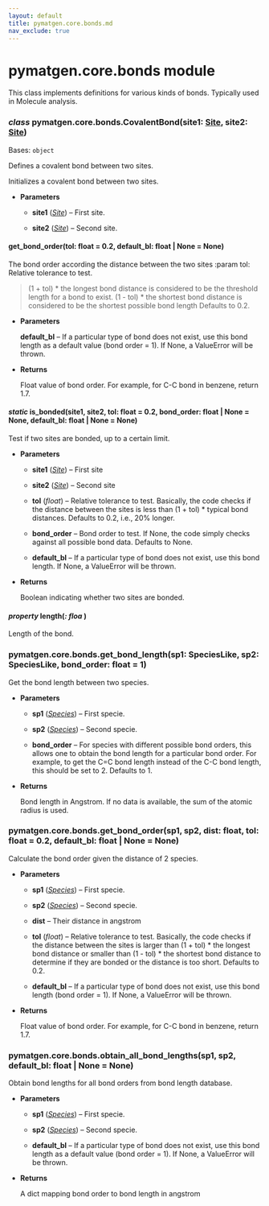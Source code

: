 ```yaml
---
layout: default
title: pymatgen.core.bonds.md
nav_exclude: true
---
```


# pymatgen.core.bonds module

This class implements definitions for various kinds of bonds. Typically used in
Molecule analysis.


### _class_ pymatgen.core.bonds.CovalentBond(site1: [Site](pymatgen.core.sites.md#pymatgen.core.sites.Site), site2: [Site](pymatgen.core.sites.md#pymatgen.core.sites.Site))
Bases: `object`

Defines a covalent bond between two sites.

Initializes a covalent bond between two sites.


* **Parameters**


    * **site1** ([*Site*](pymatgen.core.sites.md#pymatgen.core.sites.Site)) – First site.


    * **site2** ([*Site*](pymatgen.core.sites.md#pymatgen.core.sites.Site)) – Second site.



#### get_bond_order(tol: float = 0.2, default_bl: float | None = None)
The bond order according the distance between the two sites
:param tol: Relative tolerance to test.

> (1 + tol) \* the longest bond distance is considered
> to be the threshold length for a bond to exist.
> (1 - tol) \* the shortest bond distance is considered
> to be the shortest possible bond length
> Defaults to 0.2.


* **Parameters**

    **default_bl** – If a particular type of bond does not exist,
    use this bond length as a default value
    (bond order = 1). If None, a ValueError will be thrown.



* **Returns**

    Float value of bond order. For example, for C-C bond in
    benzene, return 1.7.



#### _static_ is_bonded(site1, site2, tol: float = 0.2, bond_order: float | None = None, default_bl: float | None = None)
Test if two sites are bonded, up to a certain limit.


* **Parameters**


    * **site1** ([*Site*](pymatgen.core.sites.md#pymatgen.core.sites.Site)) – First site


    * **site2** ([*Site*](pymatgen.core.sites.md#pymatgen.core.sites.Site)) – Second site


    * **tol** (*float*) – Relative tolerance to test. Basically, the code
    checks if the distance between the sites is less than (1 +
    tol) \* typical bond distances. Defaults to 0.2, i.e.,
    20% longer.


    * **bond_order** – Bond order to test. If None, the code simply checks
    against all possible bond data. Defaults to None.


    * **default_bl** – If a particular type of bond does not exist, use this
    bond length. If None, a ValueError will be thrown.



* **Returns**

    Boolean indicating whether two sites are bonded.



#### _property_ length(_: floa_ )
Length of the bond.


### pymatgen.core.bonds.get_bond_length(sp1: SpeciesLike, sp2: SpeciesLike, bond_order: float = 1)
Get the bond length between two species.


* **Parameters**


    * **sp1** ([*Species*](pymatgen.core.periodic_table.md#pymatgen.core.periodic_table.Species)) – First specie.


    * **sp2** ([*Species*](pymatgen.core.periodic_table.md#pymatgen.core.periodic_table.Species)) – Second specie.


    * **bond_order** – For species with different possible bond orders,
    this allows one to obtain the bond length for a particular bond
    order. For example, to get the C=C bond length instead of the
    C-C bond length, this should be set to 2. Defaults to 1.



* **Returns**

    Bond length in Angstrom. If no data is available, the sum of the atomic
    radius is used.



### pymatgen.core.bonds.get_bond_order(sp1, sp2, dist: float, tol: float = 0.2, default_bl: float | None = None)
Calculate the bond order given the distance of 2 species.


* **Parameters**


    * **sp1** ([*Species*](pymatgen.core.periodic_table.md#pymatgen.core.periodic_table.Species)) – First specie.


    * **sp2** ([*Species*](pymatgen.core.periodic_table.md#pymatgen.core.periodic_table.Species)) – Second specie.


    * **dist** – Their distance in angstrom


    * **tol** (*float*) – Relative tolerance to test. Basically, the code
    checks if the distance between the sites is larger than
    (1 + tol) \* the longest bond distance or smaller than
    (1 - tol) \* the shortest bond distance to determine if
    they are bonded or the distance is too short.
    Defaults to 0.2.


    * **default_bl** – If a particular type of bond does not exist, use this
    bond length (bond order = 1). If None, a ValueError will be thrown.



* **Returns**

    Float value of bond order. For example, for C-C bond in benzene,
    return 1.7.



### pymatgen.core.bonds.obtain_all_bond_lengths(sp1, sp2, default_bl: float | None = None)
Obtain bond lengths for all bond orders from bond length database.


* **Parameters**


    * **sp1** ([*Species*](pymatgen.core.periodic_table.md#pymatgen.core.periodic_table.Species)) – First specie.


    * **sp2** ([*Species*](pymatgen.core.periodic_table.md#pymatgen.core.periodic_table.Species)) – Second specie.


    * **default_bl** – If a particular type of bond does not exist, use this
    bond length as a default value (bond order = 1).
    If None, a ValueError will be thrown.



* **Returns**

    A dict mapping bond order to bond length in angstrom